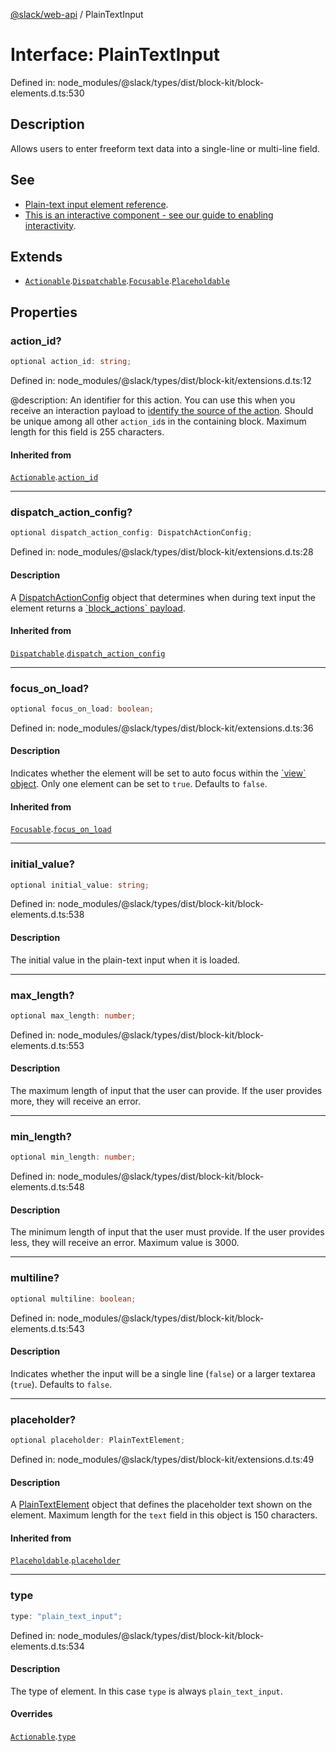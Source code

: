 [@slack/web-api](../index.md) / PlainTextInput

# Interface: PlainTextInput

Defined in: node\_modules/@slack/types/dist/block-kit/block-elements.d.ts:530

## Description

Allows users to enter freeform text data into a single-line or multi-line field.

## See

 - [Plain-text input element reference](https://docs.slack.dev/reference/block-kit/block-elements/plain-text-input-element).
 - [This is an interactive component - see our guide to enabling interactivity](https://docs.slack.dev/interactivity/handling-user-interaction).

## Extends

- [`Actionable`](Actionable.md).[`Dispatchable`](Dispatchable.md).[`Focusable`](Focusable.md).[`Placeholdable`](Placeholdable.md)

## Properties

### action\_id?

```ts
optional action_id: string;
```

Defined in: node\_modules/@slack/types/dist/block-kit/extensions.d.ts:12

@description: An identifier for this action. You can use this when you receive an interaction payload to
[identify the source of the action](https://docs.slack.dev/interactivity/handling-user-interaction#payloads). Should be unique
among all other `action_id`s in the containing block. Maximum length for this field is 255 characters.

#### Inherited from

[`Actionable`](Actionable.md).[`action_id`](Actionable.md#action_id)

***

### dispatch\_action\_config?

```ts
optional dispatch_action_config: DispatchActionConfig;
```

Defined in: node\_modules/@slack/types/dist/block-kit/extensions.d.ts:28

#### Description

A [DispatchActionConfig](DispatchActionConfig.md) object that determines when during text input the element returns a
[\`block\_actions\` payload](https://docs.slack.dev/reference/interaction-payloads/block_actions-payload).

#### Inherited from

[`Dispatchable`](Dispatchable.md).[`dispatch_action_config`](Dispatchable.md#dispatch_action_config)

***

### focus\_on\_load?

```ts
optional focus_on_load: boolean;
```

Defined in: node\_modules/@slack/types/dist/block-kit/extensions.d.ts:36

#### Description

Indicates whether the element will be set to auto focus within the
[\`view\` object](https://docs.slack.dev/surfaces/modals). Only one element can be set to `true`.
Defaults to `false`.

#### Inherited from

[`Focusable`](Focusable.md).[`focus_on_load`](Focusable.md#focus_on_load)

***

### initial\_value?

```ts
optional initial_value: string;
```

Defined in: node\_modules/@slack/types/dist/block-kit/block-elements.d.ts:538

#### Description

The initial value in the plain-text input when it is loaded.

***

### max\_length?

```ts
optional max_length: number;
```

Defined in: node\_modules/@slack/types/dist/block-kit/block-elements.d.ts:553

#### Description

The maximum length of input that the user can provide. If the user provides more,
they will receive an error.

***

### min\_length?

```ts
optional min_length: number;
```

Defined in: node\_modules/@slack/types/dist/block-kit/block-elements.d.ts:548

#### Description

The minimum length of input that the user must provide. If the user provides less, they will receive
an error. Maximum value is 3000.

***

### multiline?

```ts
optional multiline: boolean;
```

Defined in: node\_modules/@slack/types/dist/block-kit/block-elements.d.ts:543

#### Description

Indicates whether the input will be a single line (`false`) or a larger textarea (`true`).
Defaults to `false`.

***

### placeholder?

```ts
optional placeholder: PlainTextElement;
```

Defined in: node\_modules/@slack/types/dist/block-kit/extensions.d.ts:49

#### Description

A [PlainTextElement](PlainTextElement.md) object that defines the placeholder text shown on the element. Maximum
length for the `text` field in this object is 150 characters.

#### Inherited from

[`Placeholdable`](Placeholdable.md).[`placeholder`](Placeholdable.md#placeholder)

***

### type

```ts
type: "plain_text_input";
```

Defined in: node\_modules/@slack/types/dist/block-kit/block-elements.d.ts:534

#### Description

The type of element. In this case `type` is always `plain_text_input`.

#### Overrides

[`Actionable`](Actionable.md).[`type`](Actionable.md#type)
